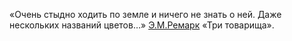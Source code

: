 «Очень стыдно ходить по земле и ничего не знать о ней. Даже нескольких названий цветов…» [Э.М.Ремарк](https://ru.wikipedia.org/wiki/%D0%A0%D0%B5%D0%BC%D0%B0%D1%80%D0%BA,_%D0%AD%D1%80%D0%B8%D1%85_%D0%9C%D0%B0%D1%80%D0%B8%D1%8F) «Три товарища».